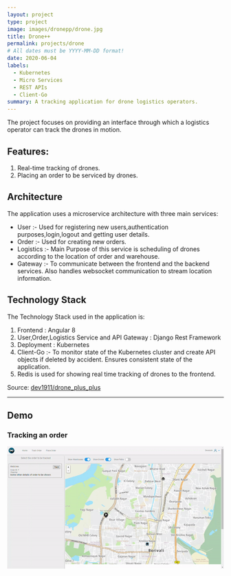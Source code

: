 ```yaml
---
layout: project
type: project
image: images/dronepp/drone.jpg
title: Drone++
permalink: projects/drone
# All dates must be YYYY-MM-DD format!
date: 2020-06-04
labels:
  - Kubernetes
  - Micro Services
  - REST APIs
  - Client-Go
summary: A tracking application for drone logistics operators.
---
```


<!-- <img class="ui medium right floated rounded image" src="../images/drone.jpg"> -->

 The project focuses on providing an interface through which a logistics operator can track the drones in motion.

## Features:
1. Real-time tracking of drones.
2. Placing an order to be serviced by drones.

## Architecture
The application uses a microservice architecture with three main services:
* User :- Used for registering new users,authentication purposes,login,logout and getting user details.
* Order :- Used for creating new orders.
* Logistics :- Main Purpose of this service is scheduling of drones according to the location of order and warehouse.
* Gateway :- To communicate between the frontend and the backend services. Also handles websocket communication to stream location information.


## Technology Stack
The Technology Stack used in the application is:
1. Frontend : Angular 8
2. User,Order,Logistics Service and API Gateway : Django Rest Framework
3. Deployment : Kubernetes  
4. Client-Go :- To monitor state of the Kubernetes cluster and create API objects if deleted by accident. Ensures consistent state of the application.     
5. Redis is used for showing real time tracking of drones to the frontend.

 
Source: <a href="https://github.com/dev1911/drone_plus_plus"><i class="large github icon"></i>dev1911/drone_plus_plus</a> 
<br>
<hr>
<h2> Demo </h2>

<h3>Tracking an order</h3>
<div class="ui fluid image">
    <img src="../images/dronepp/drone1.gif">
</div>